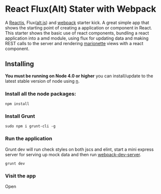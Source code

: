 # React Flux(Alt) Stater with Webpack

A [Reactjs](https://facebook.github.io/react/), Flux([alt.js](http://alt.js.org/)) and [webpack](https://webpack.github.io/)
starter kick. A great simple app that shows the starting point of creating a application or component in React. This
starter shows the basic use of react components, bundling a react application into a amd module, using flux for updating
data and making REST calls to the server and rendering [marionette](http://marionettejs.com) views with a react component.

## Installing

**You must be running on Node 4.0 or higher** you can install/update to the latest stable version of node using [n](https://www.npmjs.com/package/n).

### Install all the node packages:

```
npm install
```

### Install Grunt

```
sudo npm i grunt-cli -g
```

### Run the application
Grunt dev will run check styles on both jscs and elint, start a mini express server for serving up mock data and then
run [webpack-dev-server](https://webpack.github.io/docs/webpack-dev-server.html).

```
grunt dev
```
### Visit the app
Open
